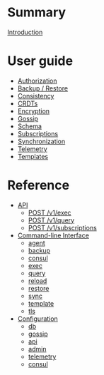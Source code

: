 # Summary

[Introduction](intro.md)

# User guide
- [Authorization]()
- [Backup / Restore]()
- [Consistency]()
- [CRDTs](crdts.md)
- [Encryption]()
- [Gossip]()
- [Schema](schema.md)
- [Subscriptions]()
- [Synchronization]()
- [Telemetry]()
- [Templates]()

# Reference
- [API]()
    - [POST /v1/exec]()
    - [POST /v1/query]()
    - [POST /v1/subscriptions]()
- [Command-line Interface](cli/README.md)
    - [agent]()
    - [backup](cli/backup.md)
    - [consul]()
    - [exec]()
    - [query]()
    - [reload]()
    - [restore](cli/restore.md)
    - [sync]()
    - [template]()
    - [tls](cli/tls.md)
- [Configuration](config/README.md)
    - [db](config/db.md)
    - [gossip](config/gossip.md)
    - [api]()
    - [admin]()
    - [telemetry]()
    - [consul]()